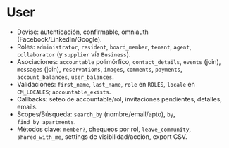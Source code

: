 # User

- Devise: autenticación, confirmable, omniauth (Facebook/LinkedIn/Google).
- Roles: `administrator`, `resident`, `board_member`, `tenant`, `agent`, `collaborator` (y `supplier` vía `Business`).
- Asociaciones: `accountable` polimórfico, `contact_details`, `events` (join), `messages` (join), `reservations`, `images`, `comments`, `payments`, `account_balances`, `user_balances`.
- Validaciones: `first_name`, `last_name`, `role` en `ROLES`, `locale` en `CM_LOCALES`; `accountable_exists`.
- Callbacks: seteo de accountable/rol, invitaciones pendientes, detalles, emails.
- Scopes/Búsqueda: `search_by` (nombre/email/apto), `by`, `find_by_apartments`.
- Métodos clave: `member?`, chequeos por rol, `leave_community`, `shared_with_me`, settings de visibilidad/acción, export CSV.
